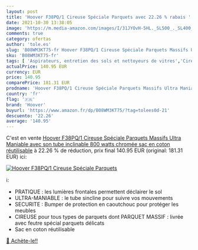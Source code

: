 ```yaml
---
layout: post
title: 'Hoover F38PQ/1 Cireuse Spéciale Parquets avec 22.26 % rabais '
date: 2021-10-30 13:38:05
image: 'https://m.media-amazon.com/images/I/31JYOvH-5HL._SL500_._SL400_.jpg'
comments: true
category: ofertas
author: 'tole.es'
slug: 'B08WM3KT75-fr Hoover F38PQ/1 Cireuse Spéciale Parquets Massifs Ultra...'
sku: 'B08WM3KT75-fr'
tags: [ 'Aspirateurs, entretien des sols et nettoyeurs de vitres','Cireuses','Cuisine et Maison','Nettoyeurs Vapeur et Polisseuses sol','hoover', ]
actualPrice: 140.95 EUR
currency: EUR
price: 140.95
comparePrice: 181.31 EUR
prodname: 'Hoover F38PQ/1 Cireuse Spéciale Parquets Massifs Ultra Maniable avec son tube inclinable  800 watts  chromée  sac en coton réutilisable'
country: 'fr'
flag: '🇫🇷'
brand: 'Hoover'
buyurl: 'https://www.amazon.fr/dp/B08WM3KT75/?tag=tolees0d-21'
descuento: '22.26'
average: '140.95'
---
```


C'est en vente [Hoover F38PQ/1 Cireuse Spéciale Parquets Massifs Ultra Maniable avec son tube inclinable  800 watts  chromée  sac en coton réutilisable](https://www.amazon.fr/dp/B08WM3KT75/?tag=tolees0d-21)  à  22.26 % de réduction, prix final  140.95 EUR (original: 181.31 EUR) ici:

[![Hoover F38PQ/1 Cireuse Spéciale Parquets](https://m.media-amazon.com/images/I/31JYOvH-5HL._SL500_._SL400_.jpg)](https://www.amazon.fr/dp/B08WM3KT75/?tag=tolees0d-21)

ℹ️:

- PRATIQUE : les lumières frontales permettent déclairer le sol
- ULTRA-MANIABLE : le tube sincline pour suivre vos mouvements
- SECURITE : Bumper de protection en caoutchouc pour protéger les meubles
- CIREUSE pour tous types de parquets dont PARQUET MASSIF : livrée avec feutre spécial parquets délicats
- Sac en coton réutilisable

[🛒 Achète-le!!](https://www.amazon.fr/dp/B08WM3KT75/?tag=tolees0d-21)
